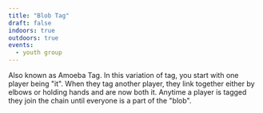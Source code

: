 ```yaml
---
title: "Blob Tag"
draft: false
indoors: true
outdoors: true
events:
  - youth group
---
```


Also known as Amoeba Tag. In this variation of tag, you start with one player being "it". When they tag another player, they link together either by elbows or holding hands and are now both it. Anytime a player is tagged they join the chain until everyone is a part of the "blob".
